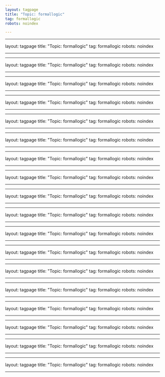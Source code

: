 ```yaml
---
layout: tagpage
title: "Topic: formallogic"
tag: formallogic
robots: noindex

---
```

---
layout: tagpage
title: "Topic: formallogic"
tag: formallogic
robots: noindex

---
---
layout: tagpage
title: "Topic: formallogic"
tag: formallogic
robots: noindex

---
---
layout: tagpage
title: "Topic: formallogic"
tag: formallogic
robots: noindex

---
---
layout: tagpage
title: "Topic: formallogic"
tag: formallogic
robots: noindex

---
---
layout: tagpage
title: "Topic: formallogic"
tag: formallogic
robots: noindex

---
---
layout: tagpage
title: "Topic: formallogic"
tag: formallogic
robots: noindex

---
---
layout: tagpage
title: "Topic: formallogic"
tag: formallogic
robots: noindex

---
---
layout: tagpage
title: "Topic: formallogic"
tag: formallogic
robots: noindex

---
---
layout: tagpage
title: "Topic: formallogic"
tag: formallogic
robots: noindex

---
---
layout: tagpage
title: "Topic: formallogic"
tag: formallogic
robots: noindex

---
---
layout: tagpage
title: "Topic: formallogic"
tag: formallogic
robots: noindex

---
---
layout: tagpage
title: "Topic: formallogic"
tag: formallogic
robots: noindex

---
---
layout: tagpage
title: "Topic: formallogic"
tag: formallogic
robots: noindex

---
---
layout: tagpage
title: "Topic: formallogic"
tag: formallogic
robots: noindex

---
---
layout: tagpage
title: "Topic: formallogic"
tag: formallogic
robots: noindex

---
---
layout: tagpage
title: "Topic: formallogic"
tag: formallogic
robots: noindex

---
---
layout: tagpage
title: "Topic: formallogic"
tag: formallogic
robots: noindex

---
---
layout: tagpage
title: "Topic: formallogic"
tag: formallogic
robots: noindex

---
